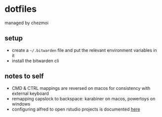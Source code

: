 # dotfiles

managed by chezmoi

## setup

- create a `~/.bitwarden` file and put the relevant environment variables in it
- install the bitwarden cli

## notes to self

- CMD & CTRL mappings are reversed on macos for consistency with external keyboard
- remapping capslock to backspace: karabiner on macos, powertoys on windows
- configuring alfred to open rstudio projects is documented [here](https://rstats.wtf/project-oriented-workflow.html#rstudio-projects)